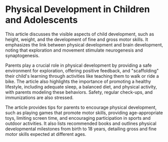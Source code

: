
# Physical Development in Children and Adolescents

This article discusses the visible aspects of child development, such as height, weight, and the development of fine and gross motor skills. It emphasizes the link between physical development and brain development, noting that exploration and movement stimulate neurogenesis and synaptogenesis.

Parents play a crucial role in physical development by providing a safe environment for exploration, offering positive feedback, and "scaffolding" their child's learning through activities like teaching them to walk or ride a bike. The article also highlights the importance of promoting a healthy lifestyle, including adequate sleep, a balanced diet, and physical activity, with parents modeling these behaviors. Safety, regular check-ups, and immunizations are also stressed.

The article provides tips for parents to encourage physical development, such as playing games that promote motor skills, providing age-appropriate toys, limiting screen time, and encouraging participation in sports and outdoor activities. It also lists recommended books and outlines physical developmental milestones from birth to 18 years, detailing gross and fine motor skills expected at different ages.
